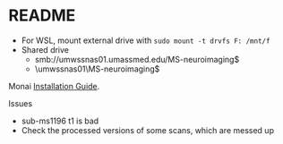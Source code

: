 # README

- For WSL, mount external drive with `sudo mount -t drvfs F: /mnt/f`
- Shared drive
  - smb://umwssnas01.umassmed.edu/MS-neuroimaging$
  - \\umwssnas01\MS-neuroimaging$

Monai [Installation Guide](https://docs.monai.io/en/stable/installation.html).

Issues

- sub-ms1196 t1 is bad
- Check the processed versions of some scans, which are messed up